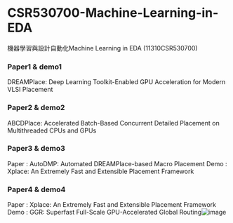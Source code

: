 # CSR530700-Machine-Learning-in-EDA
機器學習與設計自動化Machine Learning in EDA (11310CSR530700)


### Paper1 & demo1
DREAMPlace: Deep Learning Toolkit-Enabled GPU Acceleration for Modern VLSI Placement 

### Paper2 & demo2
ABCDPlace: Accelerated Batch-Based Concurrent Detailed Placement on Multithreaded CPUs and GPUs

### Paper3 & demo3
Paper : AutoDMP: Automated DREAMPlace-based Macro Placement
Demo : Xplace: An Extremely Fast and Extensible Placement Framework

### Paper4 & demo4
Paper : Xplace: An Extremely Fast and Extensible Placement Framework
Demo : GGR: Superfast Full-Scale GPU-Accelerated Global Routing![image](https://github.com/user-attachments/assets/b8c64f16-e4e8-4b7b-a2a2-463dd58948e5)

